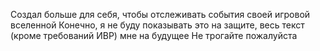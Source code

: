 Создал больше для себя, чтобы отслеживать события своей игровой вселенной
Конечно, я не буду показывать это на защите, весь текст (кроме требований ИВР) мне на будущее
Не трогайте пожалуйста
